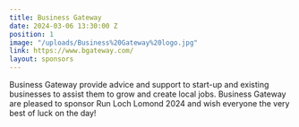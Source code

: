 ```yaml
---
title: Business Gateway
date: 2024-03-06 13:30:00 Z
position: 1
image: "/uploads/Business%20Gateway%20logo.jpg"
link: https://www.bgateway.com/
layout: sponsors
---
```


Business Gateway provide advice and support to start-up and existing businesses to assist them to grow and create local jobs. Business Gateway are pleased to sponsor Run Loch Lomond 2024 and wish everyone the very best of luck on the day! 